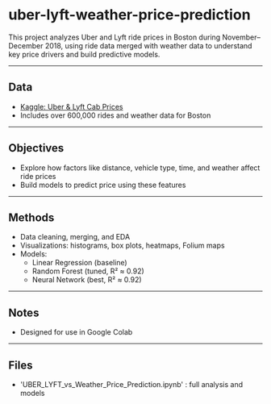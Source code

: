 # uber-lyft-weather-price-prediction

This project analyzes Uber and Lyft ride prices in Boston during November–December 2018, using ride data merged with weather data to understand key price drivers and build predictive models.

---

## Data

- [Kaggle: Uber & Lyft Cab Prices](https://www.kaggle.com/datasets/ravi72munde/uber-lyft-cab-prices)
- Includes over 600,000 rides and weather data for Boston

---

## Objectives

- Explore how factors like distance, vehicle type, time, and weather affect ride prices
- Build models to predict price using these features

---

## Methods

- Data cleaning, merging, and EDA
- Visualizations: histograms, box plots, heatmaps, Folium maps
- Models:
  - Linear Regression (baseline)
  - Random Forest (tuned, R² ≈ 0.92)
  - Neural Network (best, R² ≈ 0.92)

---

## Notes

- Designed for use in Google Colab

---

## Files

- 'UBER_LYFT_vs_Weather_Price_Prediction.ipynb' : full analysis and models
